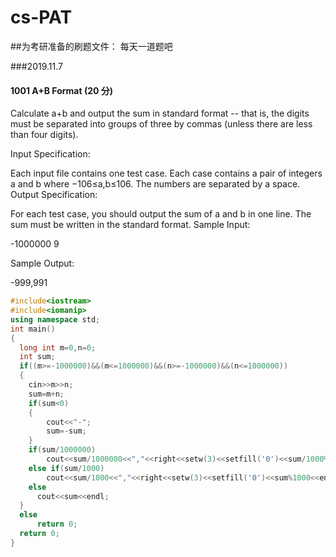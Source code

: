 # cs-PAT

##为考研准备的刷题文件：
每天一道题吧

###2019.11.7
####   1001 A+B Format (20 分)


Calculate a+b and output the sum in standard format -- that is, the digits must be separated into groups of three by commas (unless there are less than four digits).


Input Specification:

Each input file contains one test case. Each case contains a pair of integers a and b where −10​6​​≤a,b≤10​6​​. The numbers are separated by a space.
Output Specification:

For each test case, you should output the sum of a and b in one line. The sum must be written in the standard format.
Sample Input:

-1000000 9

Sample Output:

-999,991
```c++
#include<iostream>
#include<iomanip>
using namespace std;
int main()
{
  long int m=0,n=0;
  int sum;
  if((m>=-1000000)&&(m<=1000000)&&(n>=-1000000)&&(n<=1000000))
  {
    cin>>m>>n;
    sum=m+n;
	if(sum<0)
	{
		cout<<"-";
		sum=-sum;
	}
	if(sum/1000000)
		cout<<sum/1000000<<","<<right<<setw(3)<<setfill('0')<<sum/1000%1000<<","<<right<<setw(3)<<setfill('0')<<sum%1000<<endl;
    else if(sum/1000)
    	cout<<sum/1000<<","<<right<<setw(3)<<setfill('0')<<sum%1000<<endl;
    else
      cout<<sum<<endl;
  }
  else
	  return 0;
  return 0;
}
```
